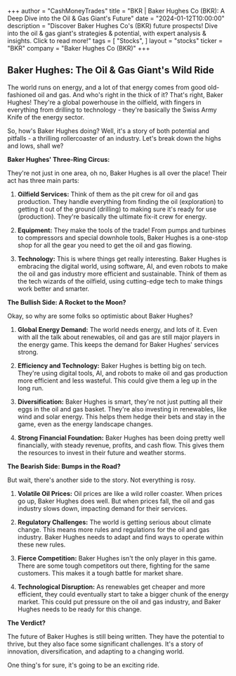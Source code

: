 +++
author = "CashMoneyTrades"
title = "BKR |  Baker Hughes Co (BKR): A Deep Dive into the Oil & Gas Giant's Future"
date = "2024-01-12T10:00:00"
description = "Discover Baker Hughes Co's (BKR) future prospects! Dive into the oil & gas giant's strategies & potential, with expert analysis & insights. Click to read more!"
tags = [
"Stocks",
]
layout = "stocks"
ticker = "BKR"
company = "Baker Hughes Co (BKR)"
+++
        


## Baker Hughes: The Oil & Gas Giant's Wild Ride

The world runs on energy, and a lot of that energy comes from good old-fashioned oil and gas. And who's right in the thick of it? That's right, Baker Hughes! They're a global powerhouse in the oilfield, with fingers in everything from drilling to technology - they're basically the Swiss Army Knife of the energy sector.

So, how's Baker Hughes doing? Well, it's a story of both potential and pitfalls - a thrilling rollercoaster of an industry. Let's break down the highs and lows, shall we?

**Baker Hughes' Three-Ring Circus:**

They're not just in one area, oh no, Baker Hughes is all over the place! Their act has three main parts:

1. **Oilfield Services:** Think of them as the pit crew for oil and gas production. They handle everything from finding the oil (exploration) to getting it out of the ground (drilling) to making sure it's ready for use (production). They're basically the ultimate fix-it crew for energy.

2. **Equipment:** They make the tools of the trade! From pumps and turbines to compressors and special downhole tools, Baker Hughes is a one-stop shop for all the gear you need to get the oil and gas flowing.

3. **Technology:** This is where things get really interesting. Baker Hughes is embracing the digital world, using software, AI, and even robots to make the oil and gas industry more efficient and sustainable. Think of them as the tech wizards of the oilfield, using cutting-edge tech to make things work better and smarter.

**The Bullish Side: A Rocket to the Moon?**

Okay, so why are some folks so optimistic about Baker Hughes?

1. **Global Energy Demand:** The world needs energy, and lots of it. Even with all the talk about renewables, oil and gas are still major players in the energy game. This keeps the demand for Baker Hughes' services strong.

2. **Efficiency and Technology:** Baker Hughes is betting big on tech. They're using digital tools, AI, and robots to make oil and gas production more efficient and less wasteful. This could give them a leg up in the long run.

3. **Diversification:** Baker Hughes is smart, they're not just putting all their eggs in the oil and gas basket. They're also investing in renewables, like wind and solar energy. This helps them hedge their bets and stay in the game, even as the energy landscape changes.

4. **Strong Financial Foundation:** Baker Hughes has been doing pretty well financially, with steady revenue, profits, and cash flow. This gives them the resources to invest in their future and weather storms.

**The Bearish Side: Bumps in the Road?**

But wait, there's another side to the story. Not everything is rosy.

1. **Volatile Oil Prices:** Oil prices are like a wild roller coaster. When prices go up, Baker Hughes does well. But when prices fall, the oil and gas industry slows down, impacting demand for their services.

2. **Regulatory Challenges:** The world is getting serious about climate change. This means more rules and regulations for the oil and gas industry. Baker Hughes needs to adapt and find ways to operate within these new rules.

3. **Fierce Competition:** Baker Hughes isn't the only player in this game. There are some tough competitors out there, fighting for the same customers. This makes it a tough battle for market share.

4. **Technological Disruption:** As renewables get cheaper and more efficient, they could eventually start to take a bigger chunk of the energy market. This could put pressure on the oil and gas industry, and Baker Hughes needs to be ready for this change.

**The Verdict?**

The future of Baker Hughes is still being written. They have the potential to thrive, but they also face some significant challenges. It's a story of innovation, diversification, and adapting to a changing world.

One thing's for sure, it's going to be an exciting ride. 

        